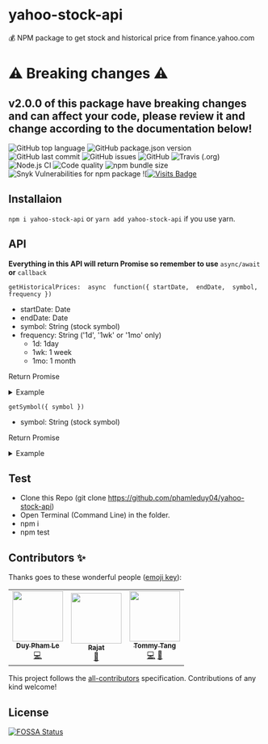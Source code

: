 # yahoo-stock-api
💰 NPM package to get stock and historical price from finance.yahoo.com 

# ⚠️ Breaking changes ⚠️
## v2.0.0 of this package have breaking changes and can affect your code, please review it and change according to the documentation below!


![GitHub top language](https://img.shields.io/github/languages/top/phamleduy04/yahoo-stock-api?style=for-the-badge)
![GitHub package.json version](https://img.shields.io/github/package-json/v/phamleduy04/yahoo-stock-api?style=for-the-badge)
![GitHub last commit](https://img.shields.io/github/last-commit/phamleduy04/yahoo-stock-api?style=for-the-badge)
![GitHub issues](https://img.shields.io/github/issues-raw/phamleduy04/yahoo-stock-api?style=for-the-badge)
![GitHub](https://img.shields.io/github/license/phamleduy04/yahoo-stock-api?style=for-the-badge)
![Travis (.org)](https://img.shields.io/travis/phamleduy04/yahoo-stock-api?label=travis-ci&logo=travis&style=for-the-badge)
![Node.js CI](https://github.com/phamleduy04/yahoo-stock-api/workflows/Node.js%20CI/badge.svg)
![Code quality](https://img.shields.io/scrutinizer/quality/g/phamleduy04/yahoo-stock-api?style=for-the-badge)
![npm bundle size](https://img.shields.io/bundlephobia/minzip/yahoo-stock-api?style=for-the-badge)
![Snyk Vulnerabilities for npm package](https://img.shields.io/snyk/vulnerabilities/npm/yahoo-stock-api?style=for-the-badge)
![[![Visits Badge](https://badges.pufler.dev/visits/phamleduy04/yahoo-stock-api)](https://badges.pufler.dev)
## Installaion
`npm i yahoo-stock-api` or `yarn add yahoo-stock-api` if you use yarn.
## API
**Everything in this API will return Promise so remember to use** `async/await` **or** `callback`

`getHistoricalPrices:  async  function({ startDate,  endDate,  symbol,  frequency })`

- startDate: Date
- endDate: Date
- symbol: String (stock symbol)
- frequency: String ('1d', '1wk' or '1mo' only)
  - 1d: 1day
  - 1wk: 1 week
  - 1mo: 1 month

Return Promise

<details>
  <summary>Example</summary>
  
  ### Code
  ```js
  const yahooStockAPI = require('yahoo-stock-api').default;

const yahoo = new yahooStockAPI();

const startDate = new Date('08/21/2020');
const endDate = new Date('08/26/2020');
yahoo.getHistoricalPrices({ startDate, endDate, symbol: 'AAPL', frequency: '1d' }).then(console.log);
  ```
  ### Response
  ```js
  {
  error: false,
  currency: 'USD',
  response: [
    {
      date: 1598418000,
      open: 126.18,
      high: 126.99,
      low: 125.08,
      close: 126.52,
      adjClose: 124.81,
      volume: 163022400
    },
    {
      date: 1598331600,
      open: 124.7,
      high: 125.18,
      low: 123.05,
      close: 124.82,
      adjClose: 123.13,
      volume: 211495600
    },
    {
      date: 1598245200,
      open: 128.7,
      high: 128.79,
      low: 123.94,
      close: 125.86,
      adjClose: 124.15,
      volume: 345937600
    },
    {
      date: 1597986000,
      open: 119.26,
      high: 124.87,
      low: 119.25,
      close: 124.37,
      adjClose: 122.68,
      volume: 338054800
    }
  ]
}
  ```
  
</details>

`getSymbol({ symbol })`
- symbol: String (stock symbol)

Return Promise

<details>
  <summary>Example</summary>
  
  ### Code
  ```js
  const yahooStockAPI = require('yahoo-stock-api').default;

const yahoo = new yahooStockAPI();

yahoo.getSymbol({ symbol: 'AAPL' }).then(console.log);
  ```
  
  ### Response
  ```js
{
  error: false,
  currency: 'USD',
  response: {
    updated: 1673486286910,
    previousClose: 130.73,
    open: 131.25,
    bid: { value: 133.42, shares: 900 },
    ask: { value: 133.47, shares: 1000 },
    dayRange: { low: 130.46, high: 133.49 },
    fiftyTwoWeekRange: { low: 124.17, high: 179.61 },
    volume: 69458949,
    avgVolume: 83633004,
    marketCap: 2124000000000,
    beta: 1.27,
    peRatio: 21.85,
    eps: 6.11,
    earningsDate: { start: 1675317600, end: undefined },
    forwardDividend: 0.92,
    forwardYield: 0.71,
    exDividendDate: 1667538000,
    oneYearTargetEst: 173.25
  }
}
```
</details>

## Test
- Clone this Repo (git clone https://github.com/phamleduy04/yahoo-stock-api)
- Open Terminal (Command Line) in the folder.
- npm i
- npm test


## Contributors ✨

Thanks goes to these wonderful people ([emoji key](https://allcontributors.org/docs/en/emoji-key)):

<!-- ALL-CONTRIBUTORS-LIST:START - Do not remove or modify this section -->
<!-- prettier-ignore-start -->
<!-- markdownlint-disable -->
<table>
  <tr>
    <td align="center"><a href="https://github.com/phamleduy04"><img src="https://avatars2.githubusercontent.com/u/32657584?v=4?s=100" width="100px;" alt=""/><br /><sub><b>Duy Pham Le</b></sub></a><br /><a href="https://github.com/phamleduy04/yahoo-stock-api/commits?author=phamleduy04" title="Code">💻</a></td>
    <td align="center"><a href="http://altitudequest.com"><img src="https://avatars3.githubusercontent.com/u/18537842?v=4?s=100" width="100px;" alt=""/><br /><sub><b>Rajat</b></sub></a><br /><a href="#ideas-rajataudichya" title="Ideas, Planning, & Feedback">🤔</a></td>
    <td align="center"><a href="https://github.com/twhtanghk"><img src="https://avatars1.githubusercontent.com/u/1798269?v=4?s=100" width="100px;" alt=""/><br /><sub><b>Tommy Tang</b></sub></a><br /><a href="https://github.com/phamleduy04/yahoo-stock-api/commits?author=twhtanghk" title="Code">💻</a> <a href="https://github.com/phamleduy04/yahoo-stock-api/issues?q=author%3Atwhtanghk" title="Bug reports">🐛</a></td>
  </tr>
</table>

<!-- markdownlint-restore -->
<!-- prettier-ignore-end -->

<!-- ALL-CONTRIBUTORS-LIST:END -->

This project follows the [all-contributors](https://github.com/all-contributors/all-contributors) specification. Contributions of any kind welcome!

## License
[![FOSSA Status](https://app.fossa.com/api/projects/git%2Bgithub.com%2Fphamleduy04%2Fyahoo-stock-api.svg?type=large)](https://app.fossa.com/projects/git%2Bgithub.com%2Fphamleduy04%2Fyahoo-stock-api?ref=badge_large)
